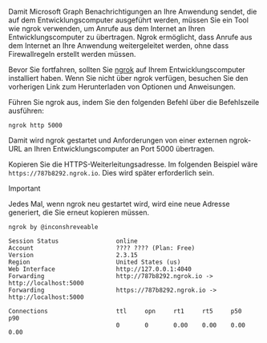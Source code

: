 <!-- markdownlint-disable MD002 MD041 -->

Damit Microsoft Graph Benachrichtigungen an Ihre Anwendung sendet, die auf dem Entwicklungscomputer ausgeführt werden, müssen Sie ein Tool wie ngrok verwenden, um Anrufe aus dem Internet an Ihren Entwicklungscomputer zu übertragen. Ngrok ermöglicht, dass Anrufe aus dem Internet an Ihre Anwendung weitergeleitet werden, ohne dass Firewallregeln erstellt werden müssen.

Bevor Sie fortfahren, sollten Sie [ngrok](https://ngrok.com) auf Ihrem Entwicklungscomputer installiert haben. Wenn Sie nicht über ngrok verfügen, besuchen Sie den vorherigen Link zum Herunterladen von Optionen und Anweisungen.

Führen Sie ngrok aus, indem Sie den folgenden Befehl über die Befehlszeile ausführen:

```shell
ngrok http 5000
```

Damit wird ngrok gestartet und Anforderungen von einer externen ngrok-URL an Ihren Entwicklungscomputer an Port 5000 übertragen.

Kopieren Sie die HTTPS-Weiterleitungsadresse. Im folgenden Beispiel wäre `https://787b8292.ngrok.io`. Dies wird später erforderlich sein.

> [!IMPORTANT]
> Jedes Mal, wenn ngrok neu gestartet wird, wird eine neue Adresse generiert, die Sie erneut kopieren müssen.

```shell
ngrok by @inconshreveable

Session Status                online
Account                       ???? ???? (Plan: Free)
Version                       2.3.15
Region                        United States (us)
Web Interface                 http://127.0.0.1:4040
Forwarding                    http://787b8292.ngrok.io -> http://localhost:5000
Forwarding                    https://787b8292.ngrok.io -> http://localhost:5000

Connections                   ttl     opn     rt1     rt5     p50     p90
                              0       0       0.00    0.00    0.00    0.00
```
